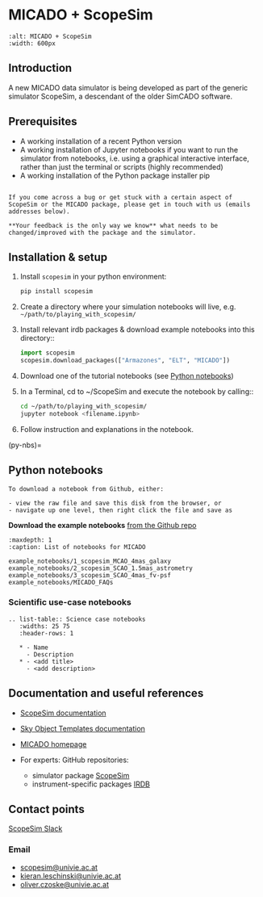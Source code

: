 # MICADO + ScopeSim

```{image} micado_scopesim_logo.png
:alt: MICADO + ScopeSim
:width: 600px
```

## Introduction

A new MICADO data simulator is being developed as part of the generic simulator ScopeSim, a descendant of the older SimCADO software.

## Prerequisites

- A working installation of a recent Python version
- A working installation of Jupyter notebooks if you want to run the simulator from notebooks, i.e. using a graphical interactive interface, rather than just the terminal or scripts (highly recommended)
- A working installation of the Python package installer pip

```{note} Bug reports and help-desk

If you come across a bug or get stuck with a certain aspect of ScopeSim or the MICADO package, please get in touch with us (emails addresses below).

**Your feedback is the only way we know** what needs to be changed/improved with the package and the simulator.
```

## Installation & setup

1. Install `scopesim` in your python environment:

    ```bash
    pip install scopesim
    ```

2. Create a directory where your simulation notebooks will live, e.g. `~/path/to/playing_with_scopesim/`
3. Install relevant irdb packages & download example notebooks into this directory::

    ```python
    import scopesim
    scopesim.download_packages(["Armazones", "ELT", "MICADO"])
    ```

4. Download one of the tutorial notebooks (see [Python notebooks](#py-nbs))
5. In a Terminal, cd to ~/ScopeSim and execute the notebook by calling::

    ```bash
    cd ~/path/to/playing_with_scopesim/
    jupyter notebook <filename.ipynb>
    ```

6. Follow instruction and explanations in the notebook.


(py-nbs)=
## Python notebooks

```{note}
To download a notebook from Github, either:

- view the raw file and save this disk from the browser, or
- navigate up one level, then right click the file and save as
```

**Download the example notebooks** [from the Github repo](https://github.com/AstarVienna/irdb/tree/master/MICADO/docs/example_notebooks)

```{toctree}
:maxdepth: 1
:caption: List of notebooks for MICADO

example_notebooks/1_scopesim_MCAO_4mas_galaxy
example_notebooks/2_scopesim_SCAO_1.5mas_astrometry
example_notebooks/3_scopesim_SCAO_4mas_fv-psf
example_notebooks/MICADO_FAQs
```

### Scientific use-case notebooks

```
.. list-table:: Science case notebooks
   :widths: 25 75
   :header-rows: 1

   * - Name
     - Description
   * - <add title>
     - <add description>
```

## Documentation and useful references

- [ScopeSim documentation](https://scopesim.readthedocs.io/en/latest/)
- [Sky Object Templates documentation](https://scopesim-templates.readthedocs.io/en/latest/)
- [MICADO homepage](https://www.mpe.mpg.de/7525659/MICADO)
- For experts: GitHub repositories:

  + simulator package [ScopeSim](https://github.com/AstarVienna/scopesim)
  + instrument-specific packages [IRDB](https://github.com/AstarVienna/irdb)

## Contact points

[ScopeSim Slack](https://join.slack.com/t/scopesim/shared_invite/zt-143s42izo-LnyqoG7gH5j~aGn51Z~4IA)

### Email

- scopesim@univie.ac.at
- kieran.leschinski@univie.ac.at
- oliver.czoske@univie.ac.at

